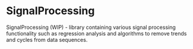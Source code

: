 # SignalProcessing
SignalProcessing (WIP) - library containing various signal processing functionality such as regression analysis and algorithms to remove trends and cycles from data sequences. 
